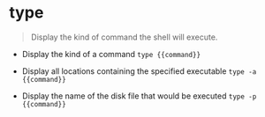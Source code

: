 # type
> Display the kind of command the shell will execute.

- Display the kind of a command
`type {{command}}`

- Display all locations containing the specified executable
`type -a {{command}}`

- Display the name of the disk file that would be executed
`type -p {{command}}`

